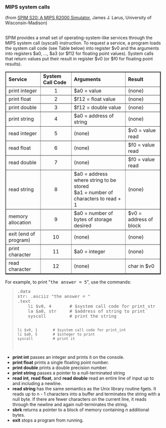 

<html>

<head>
<meta http-equiv="Content-Language" content="en-us">
<title>MIPS System Calls in SPIM</title>
</head>

<body>

<h3>MIPS system calls</h3>
(from <u>SPIM S20: A MIPS R2000
Simulator</u>, James J. Larus, University of Wisconsin-Madison)
<br>
<br>

SPIM provides a small set of operating-system-like services
through the MIPS system call (syscall) instruction.
To request a service, a program loads the system call code
(see Table below) into register $v0 and the arguments into registers
$a0, ..., $a3 (or $f12 for floating point values).
System calls that return values put their result in register
$v0 (or $f0 for floating point results).

<table border="2" width="691">
  <tr>
    <td width="128"><b>Service</b></td>
    <td width="119"><b>System Call Code</b></td>
    <td width="267"><b>Arguments</b></td>
    <td width="147"><b>Result</b></td>
  </tr>
  <tr>
    <td width="128">print integer</td>
    <td align="middle" width="119">1</td>
    <td width="267">$a0 = value</td>
    <td width="147">(none)</td>
  </tr>
  <tr>
    <td width="128">print float</td>
    <td align="middle" width="119">2</td>
    <td width="267">$f12 = float value</td>
    <td width="147">(none)</td>
  </tr>
  <tr>
    <td width="128">print double</td>
    <td align="middle" width="119">3</td>
    <td width="267">$f12 = double value</td>
    <td width="147">(none)</td>
  </tr>
  <tr>
    <td width="128">print string</td>
    <td align="middle" width="119">4</td>
    <td width="267">$a0 = address of string</td>
    <td width="147">(none)</td>
  </tr>
  <tr>
    <td width="128">read integer</td>
    <td align="middle" width="119">5</td>
    <td width="267">(none)</td>
    <td width="147">$v0 = value read</td>
  </tr>
  <tr>
    <td width="128">read float</td>
    <td align="middle" width="119">6</td>
    <td width="267">(none)</td>
    <td width="147">$f0 = value read</td>
  </tr>
  <tr>
    <td width="128">read double</td>
    <td align="middle" width="119">7</td>
    <td width="267">(none)</td>
    <td width="147">$f0 = value read</td>
  </tr>
  <tr>
    <td width="128">read string</td>
    <td align="middle" width="119">8</td>
    <td width="267">$a0 = address where string to be stored<br>
    $a1 = number of characters to read + 1</td>
    <td width="147">(none)</td>
  </tr>
  <tr>
    <td width="128">memory allocation</td>
    <td align="middle" width="119">9</td>
    <td width="267">$a0 = number of bytes of storage desired</td>
    <td width="147">$v0 = address of block</td>
  </tr>
  <tr>
    <td width="128">exit (end of program)</td>
    <td align="middle" width="119">10</td>
    <td width="267">(none)</td>
    <td width="147">(none)</td>
  </tr>
  <tr>
    <td width="128">print character</td>
    <td align="middle" width="119">11</td>
    <td width="267">$a0 = integer</td>
    <td width="147">(none)</td>
  </tr>
  <tr>
    <td width="128">read character</td>
    <td align="middle" width="119">12</td>
    <td width="267">(none)</td>
    <td width="147">char in $v0</td>
  </tr>
</table>

For example, to print "<tt>the answer = 5</tt>", use the commands:

<blockquote>
<pre>
.data
str: .asciiz "the answer = "
.text
    li $v0, 4       # $system call code for print_str
    la $a0, str     # $address of string to print
    syscall         # print the string

    li $v0, 1       # $system call code for print_int
    li $a0, 5       # $integer to print
    syscall         # print it
</pre>
</blockquote>

<ul>
<li><b>print int</b> passes an integer and prints it on the console.</li>
<li><b>print float</b> prints a single floating point number.</li>
<li><b>print double</b> prints a double precision number.</li>
<li><b>print string</b> passes a pointer to a null-terminated string</li>
<li><b>read int</b>, <b>read float</b>, and <b>read double</b> read
  an entire line of input up to and including a newline.
<li><b>read string</b> has the same semantics as the Unix
  library routine fgets.
  It reads up to n - 1 characters into a buffer
  and terminates the string with a null byte.
  If there are fewer characters on the current line,
  it reads through the newline and again null-terminates the string.</li>
<li><b>sbrk</b> returns a pointer to a block of memory
containing <i>n</i> additional bytes.</li>
<li><b>exit</b> stops a program from running.</li>
</ul>

</body>

</html>
